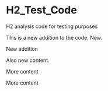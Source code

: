 # H2_Test_Code
H2 analysis code for testing purposes

This is a new addition to the code.
New.

New addition

Also new content.


More content


More content
